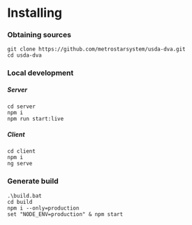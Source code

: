 # Installing


### Obtaining sources
```
git clone https://github.com/metrostarsystem/usda-dva.git
cd usda-dva
```

### Local development

##### Server
```
cd server
npm i
npm run start:live
```

##### Client
```
cd client
npm i
ng serve
```

### Generate build

```
.\build.bat
cd build
npm i --only=production
set "NODE_ENV=production" & npm start
```